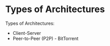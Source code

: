 #                  Types of Architectures

Types of Architectures:
* Client-Server
* Peer-to-Peer (P2P) - BitTorrent